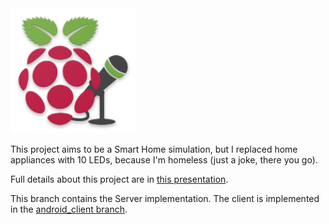 <img src="logo.png" width="200">

This project aims to be a Smart Home simulation, but I replaced home appliances with 10 LEDs, because I'm homeless (just a joke, there you go).

Full details about this project are in [this presentation](https://docs.google.com/presentation/d/1OLq9W__4aBerfr6Xwyw8l9VsRiEpy2Sf1CGOlpufIVI/edit#slide=id.p).

This branch contains the Server implementation.
The client is implemented in the [android_client branch](https://github.com/mhashim6/Voice-Controlled-Pi/tree/android_client).
